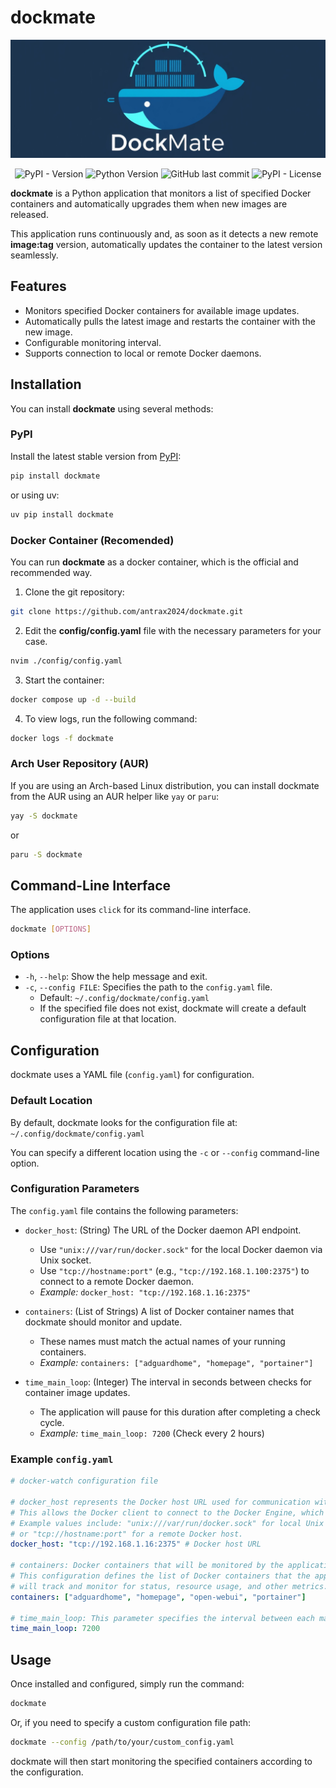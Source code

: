 # dockmate

<p align="center">
  <img src="https://raw.githubusercontent.com/antrax2024/dockmate/refs/heads/main/assets/banner-logo.jpg" alt="DockMate Logo">
</p>

<div align="center">
  <span>
    <img alt="PyPI - Version" src="https://img.shields.io/pypi/v/dockmate">
    <img src="https://img.shields.io/python/required-version-toml?tomlFilePath=https%3A%2F%2Fraw.githubusercontent.com%2Fantrax2024%2Fdockmate%2Frefs%2Fheads%2Fmain%2Fpyproject.toml" alt="Python Version" />
    <img alt="GitHub last commit" src="https://img.shields.io/github/last-commit/antrax2024/dockmate">
    <img alt="PyPI - License" src="https://img.shields.io/pypi/l/dockmate">
  </span>
</div>

**dockmate** is a Python application that monitors a list of specified Docker containers and automatically upgrades them when new images are released.

This application runs continuously and, as soon as it detects a new remote **image:tag** version, automatically updates the container to the latest version seamlessly.

## Features

- Monitors specified Docker containers for available image updates.
- Automatically pulls the latest image and restarts the container with the new image.
- Configurable monitoring interval.
- Supports connection to local or remote Docker daemons.

## Installation

You can install **dockmate** using several methods:

### PyPI

Install the latest stable version from [PyPI](https://pypi.org/https:/):

```bash
pip install dockmate
```

or using uv:

```bash
uv pip install dockmate
```

### Docker Container (Recomended)

You can run **dockmate** as a docker container, which is the official and recommended way.

1. Clone the git repository:

```bash
git clone https://github.com/antrax2024/dockmate.git
```

2. Edit the **config/config.yaml** file with the necessary parameters for your case.

```bash
nvim ./config/config.yaml
```

3. Start the container:

```bash
docker compose up -d --build
```

4. To view logs, run the following command:

```bash
docker logs -f dockmate
```

### Arch User Repository (AUR)

If you are using an Arch-based Linux distribution, you can install dockmate from the AUR using an AUR helper like `yay` or `paru`:

```bash
yay -S dockmate
```

or

```bash
paru -S dockmate
```

## Command-Line Interface

The application uses `click` for its command-line interface.

```bash
dockmate [OPTIONS]
```

### Options

- `-h`, `--help`: Show the help message and exit.
- `-c`, `--config FILE`: Specifies the path to the `config.yaml` file.
  - Default: `~/.config/dockmate/config.yaml`
  - If the specified file does not exist, dockmate will create a default configuration file at that location.

## Configuration

dockmate uses a YAML file (`config.yaml`) for configuration.

### Default Location

By default, dockmate looks for the configuration file at: `~/.config/dockmate/config.yaml`

You can specify a different location using the `-c` or `--config` command-line option.

### Configuration Parameters

The `config.yaml` file contains the following parameters:

- `docker_host`: (String) The URL of the Docker daemon API endpoint.

  - Use `"unix:///var/run/docker.sock"` for the local Docker daemon via Unix socket.
  - Use `"tcp://hostname:port"` (e.g., `"tcp://192.168.1.100:2375"`) to connect to a remote Docker daemon.
  - *Example:* `docker_host: "tcp://192.168.1.16:2375"`
- `containers`: (List of Strings) A list of Docker container names that dockmate should monitor and update.

  - These names must match the actual names of your running containers.
  - *Example:* `containers: ["adguardhome", "homepage", "portainer"]`
- `time_main_loop`: (Integer) The interval in seconds between checks for container image updates.

  - The application will pause for this duration after completing a check cycle.
  - *Example:* `time_main_loop: 7200` (Check every 2 hours)

### Example `config.yaml`

```yaml
# docker-watch configuration file

# docker_host represents the Docker host URL used for communication with the Docker daemon.
# This allows the Docker client to connect to the Docker Engine, which could be local or remote.
# Example values include: "unix:///var/run/docker.sock" for local Unix socket connection
# or "tcp://hostname:port" for a remote Docker host.
docker_host: "tcp://192.168.1.16:2375" # Docker host URL

# containers: Docker containers that will be monitored by the application.
# This configuration defines the list of Docker containers that the application
# will track and monitor for status, resource usage, and other metrics.
containers: ["adguardhome", "homepage", "open-webui", "portainer"]

# time_main_loop: This parameter specifies the interval between each main loop iteration.
time_main_loop: 7200
```

## Usage

Once installed and configured, simply run the command:

```bash
dockmate
```

Or, if you need to specify a custom configuration file path:

```bash
dockmate --config /path/to/your/custom_config.yaml
```

dockmate will then start monitoring the specified containers according to the configuration.
